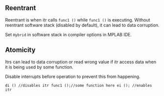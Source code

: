 ## Reentrant
Reentrant is when itr calls `func1 ()` while `func1 ()` is executing. Without reentrant software stack (disabled by default), it can lead to data corruption.

Set `Hybrid` in software stack in compiler options in MPLAB IDE.


## Atomicity
Itrs can lead to data corruption or read wrong value if itr access data when it is being used by some function.

Disable interrupts before operation to prevent this from happening.

`di () //disables itr
func1 ();//some function here
ei (); //enables itr
`

